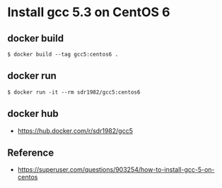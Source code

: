 # Install gcc 5.3 on CentOS 6

## docker build

```
$ docker build --tag gcc5:centos6 .
```

## docker run

```
$ docker run -it --rm sdr1982/gcc5:centos6
```

## docker hub

* https://hub.docker.com/r/sdr1982/gcc5

## Reference 

* https://superuser.com/questions/903254/how-to-install-gcc-5-on-centos
